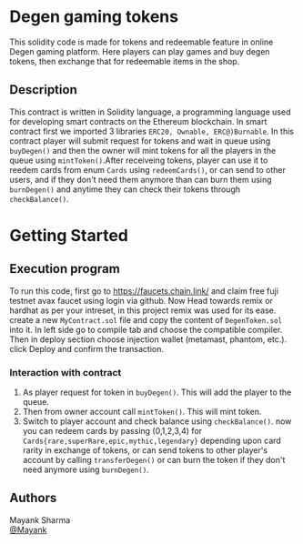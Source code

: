 # Degen gaming tokens

This solidity code is made for tokens and redeemable feature in online Degen gaming platform. Here players can play games and buy degen tokens, then exchange that for redeemable items in the shop.

## Description
This contract is written in Solidity language, a programming language used for developing smart contracts on the Ethereum blockchain. In smart contract first we imported 3 libraries ```ERC20, Ownable, ERC@)Burnable```. In this contract player will submit request for tokens and wait in queue using ```buyDegen()``` and then the owner will mint tokens for all the players in the queue using ```mintToken()```.After receiveing tokens, player can use it to reedem cards from  enum ```Cards``` using ```redeemCards()```, or can send to other users, and if they don't need them anymore than can burn them using ```burnDegen()``` and anytime they can check their tokens through ```checkBalance()```.

# Getting Started
## Execution program

To run this code, first go to https://faucets.chain.link/ and claim free fuji testnet avax faucet using login via github. 
Now Head towards remix or hardhat as per your intreset, in this project remix was used for its ease.
create a new ```MyContract.sol``` file and copy the content of ```DegenToken.sol``` into it.
In left side go to compile tab and choose the compatible compiler.
Then in deploy section choose injection wallet (metamast, phantom, etc.).
click Deploy and confirm the transaction.

### Interaction with contract
1) As player request for token in ```buyDegen()```. This will add the player to the queue.
2) Then from owner account call ```mintToken()```. This will mint token.
3) Switch to player account and check balance using ```checkBalance()```. now you can redeem cards by passing (0,1,2,3,4) for ```Cards{rare,superRare,epic,mythic,legendary}``` depending upon card rarity in exchange of tokens, or can send tokens to other player's account by calling ```transferDegen()``` or can burn the token if they don't need anymore using ```burnDegen()```.

## Authors

Mayank Sharma  
[@Mayank](https://www.linkedin.com/in/mayank-sharma-078278243/)
